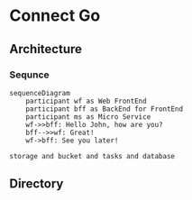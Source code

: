 # Connect Go

## Architecture

### Sequnce

```mermaid
sequenceDiagram
    participant wf as Web FrontEnd
    participant bff as BackEnd for FrontEnd
    participant ms as Micro Service
    wf->>bff: Hello John, how are you?
    bff-->>wf: Great!
    wf->bff: See you later!
```

```
storage and bucket and tasks and database
```

## Directory


